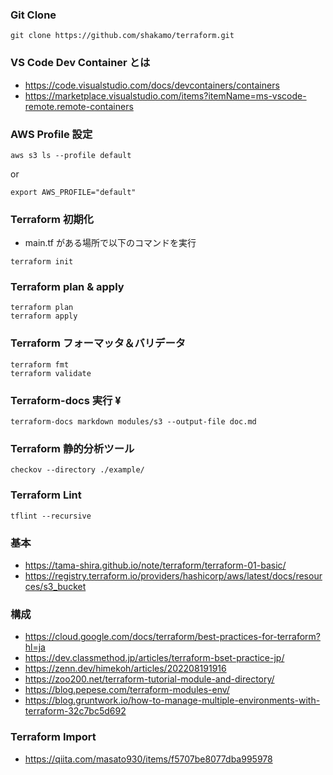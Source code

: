 ### Git Clone

```
git clone https://github.com/shakamo/terraform.git
```

### VS Code Dev Container とは

- https://code.visualstudio.com/docs/devcontainers/containers
- https://marketplace.visualstudio.com/items?itemName=ms-vscode-remote.remote-containers

### AWS Profile 設定

```
aws s3 ls --profile default
```

or

```
export AWS_PROFILE="default"
```

### Terraform 初期化

- main.tf がある場所で以下のコマンドを実行

```
terraform init
```

### Terraform plan & apply

```
terraform plan
terraform apply
```

### Terraform フォーマッタ＆バリデータ

```
terraform fmt
terraform validate
```

### Terraform-docs 実行 ¥

```
terraform-docs markdown modules/s3 --output-file doc.md
```

### Terraform 静的分析ツール

```
checkov --directory ./example/
```

### Terraform Lint

```
tflint --recursive
```

### 基本

- https://tama-shira.github.io/note/terraform/terraform-01-basic/
- https://registry.terraform.io/providers/hashicorp/aws/latest/docs/resources/s3_bucket

### 構成

- https://cloud.google.com/docs/terraform/best-practices-for-terraform?hl=ja
- https://dev.classmethod.jp/articles/terraform-bset-practice-jp/
- https://zenn.dev/himekoh/articles/202208191916
- https://zoo200.net/terraform-tutorial-module-and-directory/
- https://blog.pepese.com/terraform-modules-env/
- https://blog.gruntwork.io/how-to-manage-multiple-environments-with-terraform-32c7bc5d692

### Terraform Import

- https://qiita.com/masato930/items/f5707be8077dba995978
